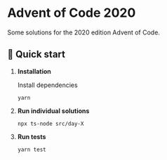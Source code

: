 # Advent of Code 2020

Some solutions for the 2020 edition Advent of Code.

## 🚀 Quick start

1.  **Installation**

    Install dependencies

    ```shell
    yarn

    ```

1.  **Run individual solutions**

    ```shell
    npx ts-node src/day-X

    ```

1.  **Run tests**

    ```shell
    yarn test
    ```
